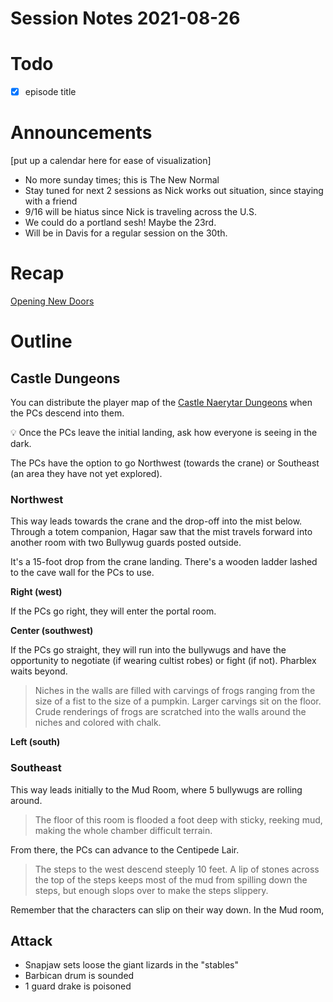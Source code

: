 # Session Notes 2021-08-26

# Todo

- [x]  episode title

# Announcements

[put up a calendar here for ease of visualization]

- No more sunday times; this is The New Normal
- Stay tuned for next 2 sessions as Nick works out situation, since staying with a friend
- 9/16 will be hiatus since Nick is traveling across the U.S.
- We could do a portland sesh! Maybe the 23rd.
- Will be in Davis for a regular session on the 30th.

# Recap

[Opening New Doors](../../logbook/Opening%20New%20Doors.md) 

# Outline

## Castle Dungeons

You can distribute the player map of the [Castle Naerytar Dungeons](../Handouts/%F0%9F%97%BA%EF%B8%8F%20Castle%20Naerytar%20Dungeons.md) when the PCs descend into them.

<aside>
💡 Once the PCs leave the initial landing, ask how everyone is seeing in the dark.

</aside>

The PCs have the option to go Northwest (towards the crane) or Southeast (an area they have not yet explored).

### Northwest

This way leads towards the crane and the drop-off into the mist below. Through a totem companion, Hagar saw that the mist travels forward into another room with two Bullywug guards posted outside.

It's a 15-foot drop from the crane landing. There's a wooden ladder lashed to the cave wall for the PCs to use.

**Right (west)**

If the PCs go right, they will enter the portal room. 

**Center (southwest)**

If the PCs go straight, they will run into the bullywugs and have the opportunity to negotiate (if wearing cultist robes) or fight (if not). Pharblex waits beyond.

> Niches in the walls are filled with carvings of frogs ranging from the size of a fist to the size of a pumpkin. Larger carvings sit on the floor. Crude renderings of frogs are scratched into the walls around the niches and colored with chalk.
> 

**Left (south)**

### Southeast

This way leads initially to the Mud Room, where 5 bullywugs are rolling around.

> The floor of this room is flooded a foot deep with sticky, reeking mud, making the whole chamber difficult terrain.
> 

From there, the PCs can advance to the Centipede Lair.

> The steps to the west descend steeply 10 feet. A lip of stones across the top of the steps keeps most of the mud from spilling down the steps, but enough slops over to make the steps slippery.
> 

Remember that the characters can slip on their way down. In the Mud room,

## Attack

- Snapjaw sets loose the giant lizards in the "stables"
- Barbican drum is sounded
- 1 guard drake is poisoned